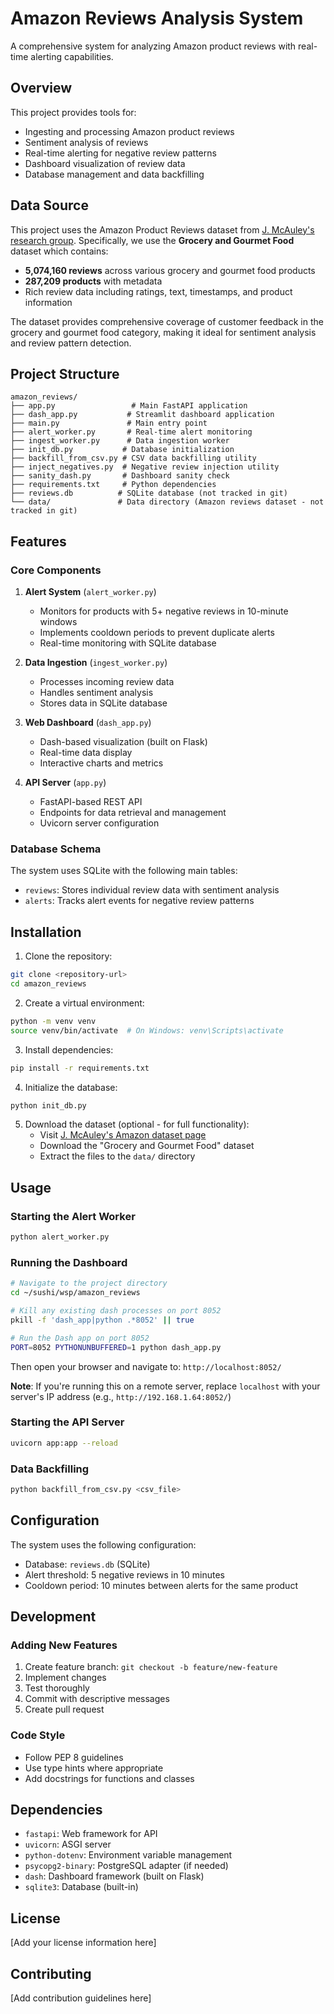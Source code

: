 # Amazon Reviews Analysis System

A comprehensive system for analyzing Amazon product reviews with real-time alerting capabilities.

## Overview

This project provides tools for:
- Ingesting and processing Amazon product reviews
- Sentiment analysis of reviews
- Real-time alerting for negative review patterns
- Dashboard visualization of review data
- Database management and data backfilling

## Data Source

This project uses the Amazon Product Reviews dataset from [J. McAuley's research group](http://jmcauley.ucsd.edu/data/amazon/). Specifically, we use the **Grocery and Gourmet Food** dataset which contains:

- **5,074,160 reviews** across various grocery and gourmet food products
- **287,209 products** with metadata
- Rich review data including ratings, text, timestamps, and product information

The dataset provides comprehensive coverage of customer feedback in the grocery and gourmet food category, making it ideal for sentiment analysis and review pattern detection.

## Project Structure

```
amazon_reviews/
├── app.py                 # Main FastAPI application
├── dash_app.py           # Streamlit dashboard application
├── main.py               # Main entry point
├── alert_worker.py       # Real-time alert monitoring
├── ingest_worker.py      # Data ingestion worker
├── init_db.py           # Database initialization
├── backfill_from_csv.py # CSV data backfilling utility
├── inject_negatives.py  # Negative review injection utility
├── sanity_dash.py       # Dashboard sanity check
├── requirements.txt     # Python dependencies
├── reviews.db          # SQLite database (not tracked in git)
└── data/               # Data directory (Amazon reviews dataset - not tracked in git)
```

## Features

### Core Components

1. **Alert System** (`alert_worker.py`)
   - Monitors for products with 5+ negative reviews in 10-minute windows
   - Implements cooldown periods to prevent duplicate alerts
   - Real-time monitoring with SQLite database

2. **Data Ingestion** (`ingest_worker.py`)
   - Processes incoming review data
   - Handles sentiment analysis
   - Stores data in SQLite database

3. **Web Dashboard** (`dash_app.py`)
   - Dash-based visualization (built on Flask)
   - Real-time data display
   - Interactive charts and metrics

4. **API Server** (`app.py`)
   - FastAPI-based REST API
   - Endpoints for data retrieval and management
   - Uvicorn server configuration

### Database Schema

The system uses SQLite with the following main tables:
- `reviews`: Stores individual review data with sentiment analysis
- `alerts`: Tracks alert events for negative review patterns

## Installation

1. Clone the repository:
```bash
git clone <repository-url>
cd amazon_reviews
```

2. Create a virtual environment:
```bash
python -m venv venv
source venv/bin/activate  # On Windows: venv\Scripts\activate
```

3. Install dependencies:
```bash
pip install -r requirements.txt
```

4. Initialize the database:
```bash
python init_db.py
```

5. Download the dataset (optional - for full functionality):
   - Visit [J. McAuley's Amazon dataset page](http://jmcauley.ucsd.edu/data/amazon/)
   - Download the "Grocery and Gourmet Food" dataset
   - Extract the files to the `data/` directory

## Usage

### Starting the Alert Worker
```bash
python alert_worker.py
```

### Running the Dashboard
```bash
# Navigate to the project directory
cd ~/sushi/wsp/amazon_reviews

# Kill any existing dash processes on port 8052
pkill -f 'dash_app|python .*8052' || true

# Run the Dash app on port 8052
PORT=8052 PYTHONUNBUFFERED=1 python dash_app.py
```

Then open your browser and navigate to: `http://localhost:8052/`

**Note**: If you're running this on a remote server, replace `localhost` with your server's IP address (e.g., `http://192.168.1.64:8052/`)

### Starting the API Server
```bash
uvicorn app:app --reload
```

### Data Backfilling
```bash
python backfill_from_csv.py <csv_file>
```

## Configuration

The system uses the following configuration:
- Database: `reviews.db` (SQLite)
- Alert threshold: 5 negative reviews in 10 minutes
- Cooldown period: 10 minutes between alerts for the same product

## Development

### Adding New Features
1. Create feature branch: `git checkout -b feature/new-feature`
2. Implement changes
3. Test thoroughly
4. Commit with descriptive messages
5. Create pull request

### Code Style
- Follow PEP 8 guidelines
- Use type hints where appropriate
- Add docstrings for functions and classes

## Dependencies

- `fastapi`: Web framework for API
- `uvicorn`: ASGI server
- `python-dotenv`: Environment variable management
- `psycopg2-binary`: PostgreSQL adapter (if needed)
- `dash`: Dashboard framework (built on Flask)
- `sqlite3`: Database (built-in)

## License

[Add your license information here]

## Contributing

[Add contribution guidelines here]
